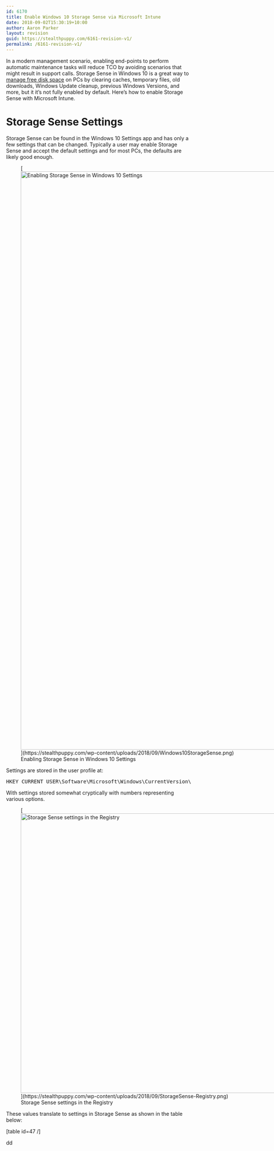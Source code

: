```yaml
---
id: 6170
title: Enable Windows 10 Storage Sense via Microsoft Intune
date: 2018-09-02T15:30:19+10:00
author: Aaron Parker
layout: revision
guid: https://stealthpuppy.com/6161-revision-v1/
permalink: /6161-revision-v1/
---
```

In a modern management scenario, enabling end-points to perform automatic maintenance tasks will reduce TCO by avoiding scenarios that might result in support calls. Storage Sense in Windows 10 is a great way to [manage free disk space](https://support.microsoft.com/en-us/help/12425/windows-10-free-up-drive-space) on PCs by clearing caches, temporary files, old downloads, Windows Update cleanup, previous Windows Versions, and more, but it it&#8217;s not fully enabled by default. Here&#8217;s how to enable Storage Sense with Microsoft Intune.

# Storage Sense Settings

Storage Sense can be found in the Windows 10 Settings app and has only a few settings that can be changed. Typically a user may enable Storage Sense and accept the default settings and for most PCs, the defaults are likely good enough.

<figure id="attachment_6164" aria-describedby="caption-attachment-6164" style="width: 2494px" class="wp-caption aligncenter">[<img class="size-full wp-image-6164" src="https://stealthpuppy.com/wp-content/uploads/2018/09/Windows10StorageSense.png" alt="Enabling Storage Sense in Windows 10 Settings" width="2494" height="1578" srcset="http://192.168.0.89/wp-content/uploads/2018/09/Windows10StorageSense.png 2494w, http://192.168.0.89/wp-content/uploads/2018/09/Windows10StorageSense-150x95.png 150w, http://192.168.0.89/wp-content/uploads/2018/09/Windows10StorageSense-300x190.png 300w, http://192.168.0.89/wp-content/uploads/2018/09/Windows10StorageSense-768x486.png 768w, http://192.168.0.89/wp-content/uploads/2018/09/Windows10StorageSense-1024x648.png 1024w" sizes="(max-width: 2494px) 100vw, 2494px" />](https://stealthpuppy.com/wp-content/uploads/2018/09/Windows10StorageSense.png)<figcaption id="caption-attachment-6164" class="wp-caption-text">Enabling Storage Sense in Windows 10 Settings</figcaption></figure>

Settings are stored in the user profile at:

<pre class="prettyprint lang-javascript" data-start-line="1" data-visibility="visible" data-highlight="" data-caption="">HKEY_CURRENT_USER\Software\Microsoft\Windows\CurrentVersion\StorageSense\Parameters\StoragePolicy</pre>

With settings stored somewhat cryptically with numbers representing various options.

<figure id="attachment_6168" aria-describedby="caption-attachment-6168" style="width: 1700px" class="wp-caption aligncenter">[<img class="size-full wp-image-6168" src="https://stealthpuppy.com/wp-content/uploads/2018/09/StorageSense-Registry.png" alt="Storage Sense settings in the Registry" width="1700" height="763" srcset="http://192.168.0.89/wp-content/uploads/2018/09/StorageSense-Registry.png 1700w, http://192.168.0.89/wp-content/uploads/2018/09/StorageSense-Registry-150x67.png 150w, http://192.168.0.89/wp-content/uploads/2018/09/StorageSense-Registry-300x135.png 300w, http://192.168.0.89/wp-content/uploads/2018/09/StorageSense-Registry-768x345.png 768w, http://192.168.0.89/wp-content/uploads/2018/09/StorageSense-Registry-1024x460.png 1024w" sizes="(max-width: 1700px) 100vw, 1700px" />](https://stealthpuppy.com/wp-content/uploads/2018/09/StorageSense-Registry.png)<figcaption id="caption-attachment-6168" class="wp-caption-text">Storage Sense settings in the Registry</figcaption></figure>

These values translate to settings in Storage Sense as shown in the table below:

[table id=47 /]

dd